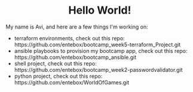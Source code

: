 <h1 align="center">Hello World!</h1>

<p>My name is Avi, and here are a few things I'm working on:</p>

<ul>
  <li>terraform environments, check out this repo: https://github.com/entebox/bootcamp_week5-terraform_Project.git</li>
  <li>ansible playbooks to provision my bootcamp app, check out this repo: https://github.com/entebox/bootcamp_ansible.git</li>
  <li>shell project, check out this repo: https://github.com/entebox/bootcamp_week2-passwordvalidator.git</li>
  <li>python project, check out this repo: https://github.com/entebox/WorldOfGames.git</li>
</ul>
